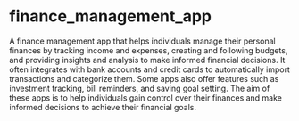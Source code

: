 # finance_management_app

A finance management app that helps  individuals manage their personal finances by tracking income and expenses, creating and following budgets, and providing insights and analysis to make informed financial decisions. It often integrates with bank accounts and credit cards to automatically import transactions and categorize them. Some apps also offer features such as investment tracking, bill reminders, and saving goal setting. The aim of these apps is to help individuals gain control over their finances and make informed decisions to achieve their financial goals.

